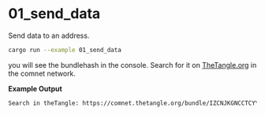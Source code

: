# 01_send_data

Send data to an address.


```bash
cargo run --example 01_send_data
```

you will see the bundlehash in the console. Search for it on [TheTangle.org](https://comnet.thetangle.org/) in the comnet network. 

**Example Output**
```bash
Search in theTangle: https://comnet.thetangle.org/bundle/IZCNJKGNCCTCYYKICTNFWOIBYTSSNJZWGXPBE9VLWQUBJGRKQHGCFEKKLGALJSIQRCVKDIYLQOFFVGOGY
```